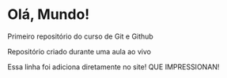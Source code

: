 # Olá, Mundo!
 Primeiro repositório do curso de Git e Github

 Repositório criado durante uma aula ao vivo

Essa linha foi adiciona  diretamente no site!  QUE IMPRESSIONAN!
